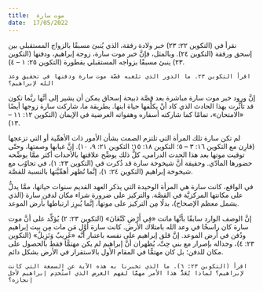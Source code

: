 ```yaml
---
title:  موت سارة
date:  17/05/2022
---
```


نقرأ في (التكوين ٢٢: ٢٣) خبر ولادة رفقة، الذي يُنبئ مسبقًا بالزواج المستقبلي بين إسحق ورفقة (التكوين ٢٤). وبالمثل، فإنَّ خبر موت سارة، زوجة إبراهيم، ودفنها (التكوين ٢٣) ينبئ مسبقًا بزواجه المستقبلي بقطورة (التكوين ٢٥: ١ – ٤).

`اقرأ التكوين ٢٣. ما الدور الذي تلعبه قصَّة موت سارة ودفنها في تحقيق وعد الله لإبراهيم؟`

إنَّ ورود خبر موت سارة مباشرة بعد قصَّة ذبيحة إسحاق يمكن أن يشير إلى أنَّها ربَّما تكون قد تأثَّرت بهذا الحادث الذي كاد أنْ يكلِّفها حياة ابنها. بطريقة ما، شاركت سارة زوجها أيضًا «الامتحان»، تمامًا كما شاركته أسفاره وهفواته العرضية في الإيمان (التكوين ١٢: ١١ – ١٣).

لم تكن سارة تلك المرأة التي تلتزم الصمت بشأن الأمور ذات الأهمِّية أو التي تزعجها (قارِن مع التكوين ١٦: ٣ – ٥؛ التكوين ١٨: ١٥؛ التكوين ٢١: ٩، ١٠). إنَّ غيابها وصمتها، وحتّى توقيت موتها بعد هذا الحدث الدرامي، كلُّ ذلك يوضِّح علاقتها بالأحداث أكثر ممَّا يوضِّحه حضورها المادّي. وحقيقة أنَّ شيخوخة سارة قد ذُكرت في (التكوين ٢٣: ١)، في تجاوُب مع شيخوخة إبراهيم (التكوين ٢٤: ١)، إنَّما تُظهر أهمِّيَّتها بالنسبة للقصَّة.

في الواقع، كانت سارة هي المرأة الوحيدة التي يذكر العهد القديم سنوات حياتها، ممَّا يدلُّ على مكانتها المركزيَّة في القصَّة. والتركيز على ضرورة شراء مكان لدفن سارة (الذي يشمل معظم الإصحاح)، بدلًا مِن التركيز على موتها، إنَّما يُبرِز ارتباطها بأرض الموعد.

إنَّ الوصف الوارد سابقًا بأنَّها ماتت «فِي أَرْضِ كَنْعَانَ» (التكوين ٢٣: ٢) يُؤكِّد على أنَّ موت سارة كان راسخًا في وعد الله بامتلاك الأرض. كانت سارة أوَّل مَن مات مِن بيت إبراهيم ودُفن في أرض الموعد. إنَّ قلق إبراهيم على نفسه باعتبار أنَّه «غَرِيبٌ وَنَزِيلٌ» (التكوين ٢٣: ٤)، وجداله بإصرار مع بني حِثّ، يُظهران أنَّ إبراهيم لم يكن مهتمًّا فقط بالحصول على مكان للدفن؛ بل كان مهتمًّا في المقام الأول بالاستقرار في الأرض بشكل دائم.

`اقرأ (التكوين ٢٣: ٦). ما الذي تخبرنا به هذه الآية عن السمعة التي كانت لإبراهيم؟ لماذا يُعَدُّ هذا الأمر مهمًّا لفهم الغرض الذي استُخدِم إبراهيم لأجل إنجازه؟`